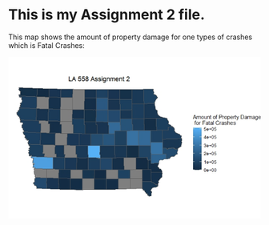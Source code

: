 # This is my Assignment 2 file.
This map shows the amount of property damage for one types of crashes which is Fatal Crashes:

![This is a map I made](assignment2Map.jpeg)
